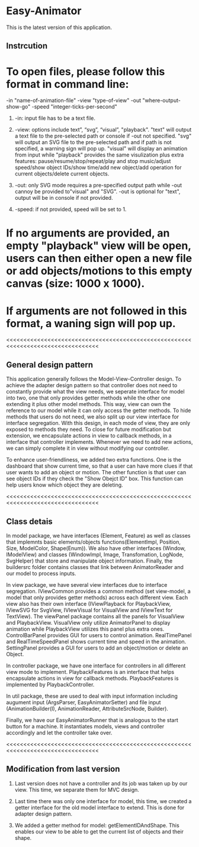 # Easy-Animator

This is the latest version of this application.

## Instrcution

# To open files, please follow this format in command line:

-in "name-of-animation-file" -view "type-of-view" -out "where-output-show-go" -speed "integer-ticks-per-second"

1. -in: input file has to be a text file.

2. -view: options include text”, “svg”, “visual”, "playback". "text" will output a text file to the pre-selected path or console if -out not specified. "svg" will output an SVG file to the pre-selected path and if path is not specified, a warning sign will pop up. "visual" will display an animation from input while "playback" provides the same visulization plus extra features: pause/resume/stop/repeat/play and stop music/adjust speed/show object IDs/show time/add new object/add operation for current objects/delete current objects.

3. -out: only SVG mode requires a pre-specified output path while -out cannoy be provided to"visual" and "SVG". -out is optional for "text", output will be in console if not provided.

4. -speed: if not provided, speed will be set to 1.

# If no arguments are provided, an empty "playback" view will be open, users can then either open a new file or add objects/motions to this empty canvas (size: 1000 x 1000).

# If arguments are not followed in this format, a waning sign will pop up.

<<<<<<<<<<<<<<<<<<<<<<<<<<<<<<<<<<<<<<<<<<<<<<<<<<<<<<<<<<<<<<<<<<<<<<<<<<<<<<<<<

## General design pattern

This application generally follows the Model-View-Controller design. To achieve the adapter design pattern so that controller does not need to constantly provide what the view needs, we seperate interface for model into two, one that only provides getter methods while the other one extending it plus other model methods. This way, view can own the reference to our model while it can only access the getter methods. To hide methods that users do not need, we also split up our view interface for interface segregation. With this design, in each mode of view, they are only exposed to methods they need. To close for future modification but extension, we encapsulate actions in view to callback methods, in a interface that controller implements. Whenever we need to add new actions, we can simply complete it in view without modifying our controller.

To enhance user-friendliness, we added two extra functions. One is the dashboard that show current time, so that a user can have more clues if that user wants to add an object or motion. The other function is that user can see object IDs if they check the "Show Obejct ID" box. This function can help users know which object they are deleting.

<<<<<<<<<<<<<<<<<<<<<<<<<<<<<<<<<<<<<<<<<<<<<<<<<<<<<<<<<<<<<<<<<<<<<<<<<<<<<<<<<

## Class detais

In model package, we have interfaces (Element, Feature) as well as classes that implemnts basic elements/objects functions(ElementImpl, Position, Size, ModelColor, Shape(Enum)). We also have other interfaces (Window, IModelView) and classes (WindowImpl, Image, Transfomation, LogNode, SvgHelper) that store and manipulate object information. Finally, the buildersrc folder contains classes that link between AnimatorReader and our model to process inputs.

In view package, we have several view interfaces due to interface segregation. IViewCommon provides a common method (set view-model, a model that only provides getter methods) across each different view. Each view also has their own interface (IViewPlayback for PlaybackView, IViewSVG for SvgView, IVIewVisual for VisualView and IViewText for TextView). The viewPanel package contains all the panels for VisualView and PlaybackView. VisualView only utilize AnimatorPanel to display animation while PlaybackView utilizes this panel plus extra ones. ControlBarPanel provides GUI for users to control animation. RealTimePanel and RealTimeSpeedPanel shows current time and speed in the animation. SettingPanel provides a GUI for users to add an object/motion or delete an Object.

In controller package, we have one interface for controllers in all different view mode to implement. PlaybackFeatures is an interface that helps encapsulate actions in view for callback methods. PlaybackFeatures is implemented by PlaybackController.

In util package, these are used to deal with input information including augument input (ArgsParser, EasyAnimatorSetter) and file input (AnimationBuilder(I), AnimationReader, AttributeSrcNode, Builder).

Finally, we have our EasyAnimatorRunner that is analogous to the start button for a machine. It instantiates models, views and controller accordingly and let the controller take over.

<<<<<<<<<<<<<<<<<<<<<<<<<<<<<<<<<<<<<<<<<<<<<<<<<<<<<<<<<<<<<<<<<<<<<<<<<<<<<<<<<

## Modification from last version

1. Last version does not have a controller and its job was taken up by our view. This time, we separate them for MVC design.

2. Last time there was only one interface for model, this time, we created a getter interface for the old model interface to extend. This is done for adapter design pattern.

3. We added a getter method for model: getElementIDAndShape. This enables our view to be able to get the current list of objects and their shape.

